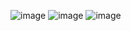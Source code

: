 ![image](https://user-images.githubusercontent.com/60442877/213361793-62e26d65-236d-4f4f-8ce5-8ee5b3e57b74.png)
![image](https://user-images.githubusercontent.com/60442877/213361876-9977f060-8ae7-4c49-9519-1d0282f3dafe.png)
![image](https://user-images.githubusercontent.com/60442877/213362256-d5bd0173-2c54-420e-b291-67429bd717ba.png)
